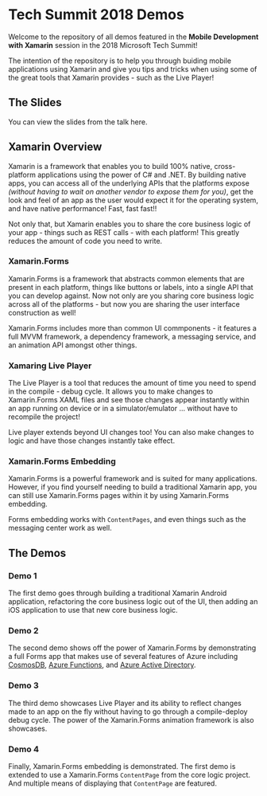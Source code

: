 # Tech Summit 2018 Demos

Welcome to the repository of all demos featured in the __Mobile Development with Xamarin__ session in the 2018 Microsoft Tech Summit!

The intention of the repository is to help you through buiding mobile applications using Xamarin and give you tips and tricks when using some of the great tools that Xamarin provides - such as the Live Player!

## The Slides

You can view the slides from the talk here.

## Xamarin Overview

Xamarin is a framework that enables you to build 100% native, cross-platform applications using the power of C# and .NET. By building native apps, you can access all of the underlying APIs that the platforms expose _(without having to wait on another vendor to expose them for you)_,  get the look and feel of an app as the user would expect it for the operating system, and have native performance! Fast, fast fast!!

Not only that, but Xamarin enables you to share the core business logic of your app - things such as REST calls - with each platform! This greatly reduces the amount of code you need to write.

### Xamarin.Forms

Xamarin.Forms is a framework that abstracts common elements that are present in each platform, things like buttons or labels, into a single API that you can develop against. Now not only are you sharing core business logic across all of the platforms - but now you are sharing the user interface construction as well!

Xamarin.Forms includes more than common UI commponents - it features a full MVVM framework, a dependency framework, a messaging service, and an animation API amongst other things.

### Xamaring Live Player

The Live Player is a tool that reduces the amount of time you need to spend in the compile - debug cycle. It allows you to make changes to Xamarin.Forms XAML files and see those changes appear instantly within an app running on device or in a simulator/emulator ... without have to recompile the project!

Live player extends beyond UI changes too! You can also make changes to logic and have those changes instantly take effect.

### Xamarin.Forms Embedding

Xamarin.Forms is a powerful framework and is suited for many applications. However, if you find yourself needing to build a traditional Xamarin app, you can still use Xamarin.Forms pages within it by using Xamarin.Forms embedding.

Forms embedding works with `ContentPages`, and even things such as the messaging center work as well.

## The Demos

### Demo 1

The first demo goes through building a traditional Xamarin Android application, refactoring the core business logic out of the UI, then adding an iOS application to use that new core business logic.

### Demo 2

The second demo shows off the power of Xamarin.Forms by demonstrating a full Forms app that makes use of several features of Azure including [CosmosDB](http://msou.co/bf0), [Azure Functions](https://msou.co/bfz), and [Azure Active Directory](https://msou.co/bfy).

### Demo 3

The third demo showcases Live Player and its ability to reflect changes made to an app on the fly without having to go through a compile-deploy debug cycle. The power of the Xamarin.Forms animation framework is also showcases.

### Demo 4

Finally, Xamarin.Forms embedding is demonstrated. The first demo is extended to use a Xamarin.Forms `ContentPage` from the core logic project. And multiple means of displaying that `ContentPage` are featured.